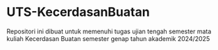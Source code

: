 # UTS-KecerdasanBuatan
Repositori ini dibuat untuk memenuhi tugas ujian tengah semester mata kuliah Kecerdasan Buatan semester genap tahun akademik 2024/2025
